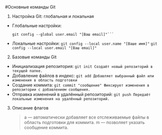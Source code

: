 #Основные команды Git

1. Настройка Git: глобальная и локальная

-   Глобальные настройки:
    ```git config --global user.name "[Ваше имя]"
    git config --global user.email "[Ваш email]"```
-   Локальные настройки:
    `git config --local user.name "[Ваше имя]"`
    `git config --local user.email "[Ваш email]"`

2. Базовые команды Git

-   Инициализация репозитория:
    `git init
Создаёт новый репозиторий в текущей папке.`
-   Добавление файлов в индекс:
    `git add
Добавляет выбранный файл или изменения в область подготовки`
-   Создание коммита:
    `git commit "сообщение"
Фиксирует изменения в репозитории с добавлением сообщения.`
-   Отправка изменений в удалённый репозиторий:
    `git push
Передаёт локальные изменения на удалённый репозиторий.`

3. Описание флагов
    >  a — автоматически добавляет все отслеживаемые файлы в область подготовки для коммита.
    >  m — позволяет указать сообщение коммита.
